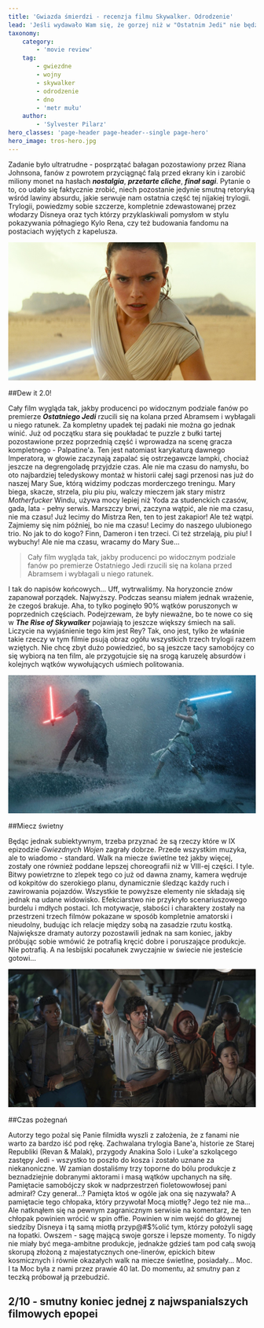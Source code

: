 ```yaml
---
title: 'Gwiazda śmierdzi - recenzja filmu Skywalker. Odrodzenie'
lead: 'Jeśli wydawało Wam się, że gorzej niż w "Ostatnim Jedi" nie będzie, to mieliście rację. Wydawało Wam się.'
taxonomy:
    category:
        - 'movie review'
    tag:
        - gwiezdne
        - wojny
        - skywalker
        - odrodzenie
        - dno
        - 'metr mułu'
    author:
        - 'Sylvester Pilarz'
hero_classes: 'page-header page-header--single page-hero'
hero_image: tros-hero.jpg
---
```


Zadanie było ultratrudne - posprzątać bałagan pozostawiony przez Riana Johnsona, fanów z powrotem przyciągnąć falą przed ekrany kin i zarobić miliony monet na hasłach **_nostalgia_**, **_przetarte cliche_**, **_finał sagi_**. Pytanie o to, co udało się faktycznie zrobić, niech pozostanie jedynie smutną retoryką wśród lawiny absurdu, jakie serwuje nam ostatnia część tej nijakiej trylogii. Trylogii, powiedzmy sobie szczerze, kompletnie zdewastowanej przez włodarzy Disneya oraz tych którzy przyklaskiwali pomysłom w stylu pokazywania półnagiego Kylo Rena, czy też budowania fandomu na postaciach wyjętych z kapelusza.

![](tros2.jpg)

##Dew it 2.0!

Cały film wygląda tak, jakby producenci po widocznym podziale fanów po premierze **_Ostatniego Jedi_** rzucili się na kolana przed Abramsem i wybłagali u niego ratunek. Za kompletny upadek tej padaki nie można go jednak winić. Już od początku stara się poukładać te puzzle z bułki tartej pozostawione przez poprzednią część i wprowadza na scenę gracza kompletnego - Palpatine'a. Ten jest natomiast karykaturą dawnego Imperatora, w głowie zaczynają zapalać się ostrzegawcze lampki, chociaż jeszcze na degrengoladę przyjdzie czas. Ale nie ma czasu do namysłu, bo oto najbardziej teledyskowy montaż w historii całej sagi przenosi nas już do naszej Mary Sue, którą widzimy podczas morderczego treningu. Mary biega, skacze, strzela, piu piu piu, walczy mieczem jak stary mistrz _Motherfucker_ Windu, używa mocy lepiej niż Yoda za studenckich czasów, gada, lata - pełny serwis. Marszczy brwi, zaczyna wątpić, ale nie ma czasu, nie ma czasu! Już lecimy do Mistrza Ren, ten to jest zakapior! Ale też wątpi. Zajmiemy się nim później, bo nie ma czasu! Lecimy do naszego ulubionego trio. No jak to do kogo? Finn, Dameron i ten trzeci. Ci też strzelają, piu piu! I wybuchy! Ale nie ma czasu, wracamy do Mary Sue...

>Cały film wygląda tak, jakby producenci po widocznym podziale fanów po premierze Ostatniego Jedi rzucili się na kolana przed Abramsem i wybłagali u niego ratunek.

I tak do napisów końcowych... Uff, wytrwaliśmy. Na horyzoncie znów zapanował porządek. Najwyższy. Podczas seansu miałem jednak wrażenie, że czegoś brakuje. Aha, to tylko poginęło 90% wątków poruszonych w poprzednich częściach. Podejrzewam, że były nieważne, bo te nowe co się w **_The Rise of Skywalker_** pojawiają to jeszcze większy śmiech na sali. Liczycie na wyjaśnienie tego kim jest Rey? Tak, ono jest, tylko że właśnie takie rzeczy w tym filmie psują obraz ogółu wszystkich trzech trylogii razem wziętych. Nie chcę zbyt dużo powiedzieć, bo są jeszcze tacy samobójcy co się wybiorą na ten film, ale przygotujcie się na srogą karuzelę absurdów i kolejnych wątków wywołujących uśmiech politowania.

![](tros3.jpg)

##Miecz świetny

Będąc jednak subiektywnym, trzeba przyznać że są rzeczy które w IX epizodzie _Gwiezdnych Wojen_ zagrały dobrze. Przede wszystkim muzyka, ale to wiadomo - standard. Walk na miecze świetlne też jakby więcej, zostały one również poddane lepszej choreografii niż w VIII-ej części. I tyle. Bitwy powietrzne to zlepek tego co już od dawna znamy, kamera wędruje od kokpitów do szerokiego planu, dynamicznie śledząc każdy ruch i zawirowania pojazdów. Wszystkie te powyższe elementy nie składają się jednak na udane widowisko. Efekciarstwo nie przykryło scenariuszowego burdelu i mdłych postaci. Ich motywacje, słabości i charaktery zostały na przestrzeni trzech filmów pokazane w sposób kompletnie amatorski i nieudolny, budując ich relacje między sobą na zasadzie rzutu kostką. Największe dramaty autorzy pozostawili jednak na sam koniec, jakby próbując sobie wmówić że potrafią kręcić dobre i poruszające produkcje. Nie potrafią. A na lesbijski pocałunek zwyczajnie w świecie nie jesteście gotowi...

![](tros4.jpg)

##Czas pożegnań

Autorzy tego pożal się Panie filmidła wyszli z założenia, że z fanami nie warto za bardzo iść pod rękę. Zachwalana trylogia Bane'a, historie ze Starej Republiki (Revan & Malak), przygody Anakina Solo i Luke'a szkolącego zastępy Jedi - wszystko to poszło do kosza i zostało uznane za niekanoniczne. W zamian dostaliśmy trzy toporne do bólu produkcje z beznadziejnie dobranymi aktorami i masą wątków upchanych na siłę. Pamiętacie samobójczy skok w nadprzestrzeń fioletowowłosej pani admirał? Czy generał...? Pamięta ktoś w ogóle jak ona się nazywała? A pamiętacie tego chłopaka, który przywołał Mocą miotłę? Jego też nie ma... Ale natknąłem się na pewnym zagranicznym serwisie na komentarz, że ten chłopak powinien wrócić w spin offie. Powinien w nim wejść do głównej siedziby Disneya i tą samą miotłą przyp@#$%olić tym, którzy położyli sagę na łopatki. Owszem - sagę mającą swoje gorsze i lepsze momenty. To nigdy nie miały być mega-ambitne produkcje, jednakże gdzieś tam pod całą swoją skorupą złożoną z majestatycznych one-linerów, epickich bitew kosmicznych i równie okazałych walk na miecze świetlne, posiadały... Moc. I ta Moc była z nami przez prawie 40 lat. Do momentu, aż smutny pan z teczką próbował ją przebudzić.

<h2>2/10 - smutny koniec jednej z najwspanialszych filmowych epopei</h2>